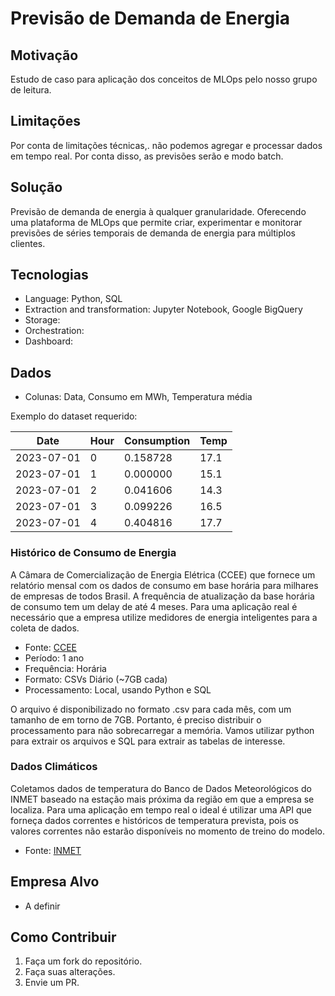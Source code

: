# Previsão de Demanda de Energia

## Motivação
Estudo de caso para aplicação dos conceitos de MLOps pelo nosso grupo de leitura.

## Limitações
Por conta de limitações técnicas,. não podemos agregar e processar dados em tempo real. Por conta disso, as previsões serão e modo batch.

## Solução
Previsão de demanda de energia à qualquer granularidade. Oferecendo uma plataforma de MLOps que permite criar, experimentar e monitorar previsões de séries temporais de demanda de energia  para múltiplos clientes.

## Tecnologias
- Language: Python, SQL
- Extraction and transformation: Jupyter Notebook, Google BigQuery
- Storage:
- Orchestration:
- Dashboard:

## Dados

- Colunas: Data, Consumo em MWh, Temperatura média

Exemplo do dataset requerido:

| Date      | Hour | Consumption | Temp |
|-----------|------|------------|------|
| 2023-07-01| 0    | 0.158728   | 17.1 |
| 2023-07-01| 1    | 0.000000   | 15.1 |
| 2023-07-01| 2    | 0.041606   | 14.3 |
| 2023-07-01| 3    | 0.099226   | 16.5 |
| 2023-07-01| 4    | 0.404816   | 17.7 |

### Histórico de Consumo de Energia

A Câmara de Comercialização de Energia Elétrica (CCEE) que fornece um relatório mensal com os dados de consumo em base horária para milhares de empresas de todos Brasil. A frequência de atualização da base horária de consumo tem um delay de até 4 meses. Para uma aplicação real é necessário que a empresa utilize medidores de energia inteligentes para a coleta de dados.

- Fonte: [CCEE](https://www.ccee.org.br/en/web/guest/dados-e-analises/consumo)
- Período: 1 ano
- Frequência: Horária
- Formato: CSVs Diário (~7GB cada)
- Processamento: Local, usando Python e SQL

O arquivo é disponibilizado no formato .csv para cada mês, com um tamanho de em torno de 7GB. Portanto, é preciso distribuir o processamento para não sobrecarregar a memória. Vamos utilizar python para extrair os arquivos e SQL para extrair as tabelas de interesse.

### Dados Climáticos
Coletamos dados de temperatura do Banco de Dados Meteorológicos do INMET baseado na estação mais próxima da região em que a empresa se localiza. Para uma aplicação em tempo real o ideal é utilizar uma API que forneça dados correntes e históricos de temperatura prevista, pois os valores correntes não estarão disponíveis no momento de treino do modelo.

- Fonte: [INMET](https://tempo.inmet.gov.br)

## Empresa Alvo
- A definir


## Como Contribuir
1. Faça um fork do repositório.
2. Faça suas alterações.
3. Envie um PR.

